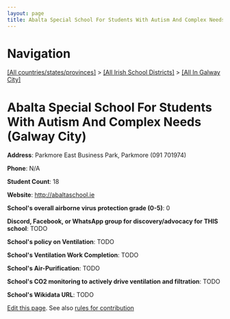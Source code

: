 ```yaml
---
layout: page
title: Abalta Special School For Students With Autism And Complex Needs
---
```

# Navigation

[[All countries/states/provinces]](../../..) > [[All Irish School Districts]](../..) > [[All In Galway City]](..)

# Abalta Special School For Students With Autism And Complex Needs (Galway City)

**Address**: Parkmore East Business Park, Parkmore (091 701974)

**Phone**: N/A

**Student Count**: 18

**Website**: <http://abaltaschool.ie>

**School's overall airborne virus protection grade (0-5)**: 0

**Discord, Facebook, or WhatsApp group for discovery/advocacy for THIS school**: TODO

**School's policy on Ventilation**: TODO

**School's Ventilation Work Completion**: TODO

**School's Air-Purification**: TODO

**School's CO2 monitoring to actively drive ventilation and filtration**: TODO

**School's Wikidata URL**: TODO


[Edit this page](https://github.com/ventilate-schools/Ireland/edit/main/./Galway_City/Abalta_Special_School_For_Students_With_Autism_And_Complex_Needs.md). See also [rules for contribution](../../../contribution-rules/)